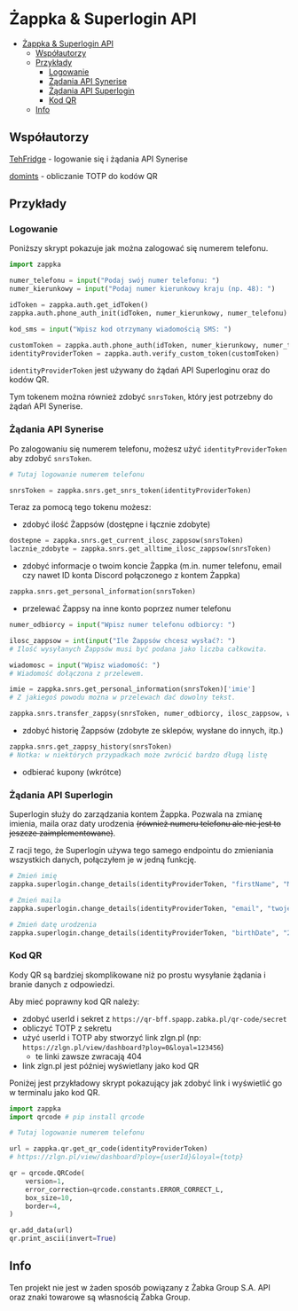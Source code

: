 # Żappka & Superlogin API

- [Żappka \& Superlogin API](#żappka--superlogin-api)
  - [Współautorzy](#współautorzy)
  - [Przykłady](#przykłady)
    - [Logowanie](#logowanie)
    - [Żądania API Synerise](#żądania-api-synerise)
    - [Żądania API Superlogin](#żądania-api-superlogin)
    - [Kod QR](#kod-qr)
  - [Info](#info)

## Współautorzy

[TehFridge](https://github.com/tehfridge) - logowanie się i żądania API Synerise

[domints](https://github.com/domints) - obliczanie TOTP do kodów QR

## Przykłady

### Logowanie

Poniższy skrypt pokazuje jak można zalogować się numerem telefonu.

```python
import zappka

numer_telefonu = input("Podaj swój numer telefonu: ")
numer_kierunkowy = input("Podaj numer kierunkowy kraju (np. 48): ")

idToken = zappka.auth.get_idToken()
zappka.auth.phone_auth_init(idToken, numer_kierunkowy, numer_telefonu)

kod_sms = input("Wpisz kod otrzymany wiadomością SMS: ")

customToken = zappka.auth.phone_auth(idToken, numer_kierunkowy, numer_telefonu, kod_sms)
identityProviderToken = zappka.auth.verify_custom_token(customToken)
```

`identityProviderToken` jest używany do żądań API Superloginu oraz do kodów QR.

Tym tokenem można również zdobyć `snrsToken`, który jest potrzebny do żądań API Synerise.

### Żądania API Synerise

Po zalogowaniu się numerem telefonu, możesz użyć `identityProviderToken` aby zdobyć `snrsToken`.

```python
# Tutaj logowanie numerem telefonu

snrsToken = zappka.snrs.get_snrs_token(identityProviderToken)
```

Teraz za pomocą tego tokenu możesz:

- zdobyć ilość Żappsów (dostępne i łącznie zdobyte)

```python
dostepne = zappka.snrs.get_current_ilosc_zappsow(snrsToken)
lacznie_zdobyte = zappka.snrs.get_alltime_ilosc_zappsow(snrsToken)
```

- zdobyć informacje o twoim koncie Żappka (m.in. numer telefonu, email czy nawet ID konta Discord połączonego z kontem Żappka)

```python
zappka.snrs.get_personal_information(snrsToken)
```

- przelewać Żappsy na inne konto poprzez numer telefonu

```python
numer_odbiorcy = input("Wpisz numer telefonu odbiorcy: ")

ilosc_zappsow = int(input("Ile Żappsów chcesz wysłać?: ")
# Ilość wysyłanych Żappsów musi być podana jako liczba całkowita.

wiadomosc = input("Wpisz wiadomość: ")
# Wiadomość dołączona z przelewem.

imie = zappka.snrs.get_personal_information(snrsToken)['imie']
# Z jakiegoś powodu można w przelewach dać dowolny tekst.

zappka.snrs.transfer_zappsy(snrsToken, numer_odbiorcy, ilosc_zappsow, wiadomosc, imie)
```

- zdobyć historię Żappsów (zdobyte ze sklepów, wysłane do innych, itp.)

```python
zappka.snrs.get_zappsy_history(snrsToken)
# Notka: w niektórych przypadkach może zwrócić bardzo długą listę
```

- odbierać kupony (wkrótce)

### Żądania API Superlogin

Superlogin służy do zarządzania kontem Żappka. Pozwala na zmianę imienia, maila oraz daty urodzenia ~~(również numeru telefonu ale nie jest to jeszcze zaimplementowane)~~.

Z racji tego, że Superlogin używa tego samego endpointu do zmieniania wszystkich danych, połączyłem je w jedną funkcję.

```python
# Zmień imię
zappka.superlogin.change_details(identityProviderToken, "firstName", "Maciek")

# Zmień maila
zappka.superlogin.change_details(identityProviderToken, "email", "twojemail@example.com")

# Zmień datę urodzenia
zappka.superlogin.change_details(identityProviderToken, "birthDate", "2000-04-30")

```

### Kod QR

Kody QR są bardziej skomplikowane niż po prostu wysyłanie żądania i branie danych z odpowiedzi.

Aby mieć poprawny kod QR należy:

- zdobyć userId i sekret z `https://qr-bff.spapp.zabka.pl/qr-code/secret`
- obliczyć TOTP z sekretu
- użyć userId i TOTP aby stworzyć link zlgn.pl (np: `https://zlgn.pl/view/dashboard?ploy=0&loyal=123456`)
  - te linki zawsze zwracają 404
- link zlgn.pl jest później wyświetlany jako kod QR

Poniżej jest przykładowy skrypt pokazujący jak zdobyć link i wyświetlić go w terminalu jako kod QR.

```python
import zappka
import qrcode # pip install qrcode

# Tutaj logowanie numerem telefonu

url = zappka.qr.get_qr_code(identityProviderToken)
# https://zlgn.pl/view/dashboard?ploy={userId}&loyal={totp}

qr = qrcode.QRCode(
    version=1,
    error_correction=qrcode.constants.ERROR_CORRECT_L,
    box_size=10,
    border=4,
)

qr.add_data(url)
qr.print_ascii(invert=True)
```

## Info

Ten projekt nie jest w żaden sposób powiązany z Żabka Group S.A. API oraz znaki towarowe są własnością Żabka Group.

